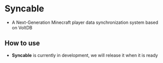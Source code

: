 # Syncable

- A Next-Generation Minecraft player data synchronization system based on VoltDB

## How to use

- **Syncable** is currently in development, we will release it when it is ready